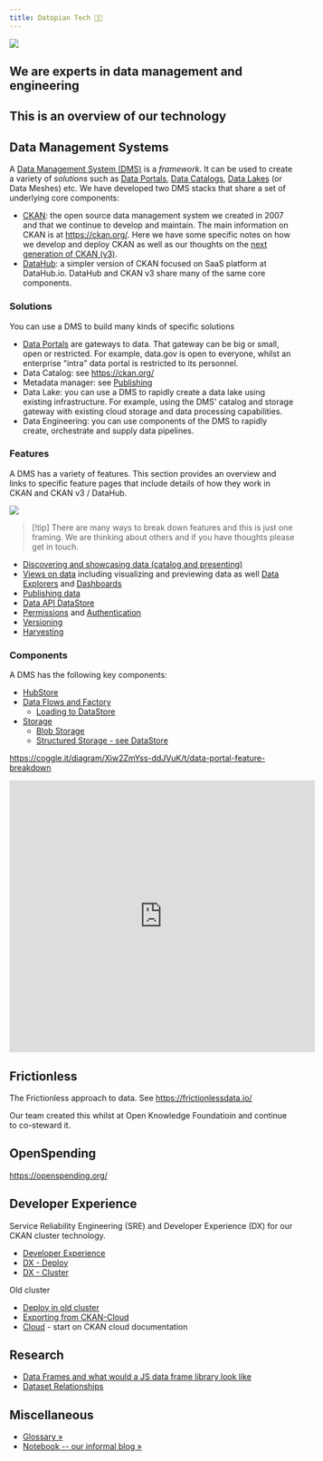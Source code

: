 ```yaml
---
title: Datopian Tech 👩‍💻
---
```


![](https://www.datopian.com/assets/images/layout/datopian-logotype.png)

## We are experts in data management and engineering

## This is an overview of our technology

## Data Management Systems

A [Data Management System (DMS)][dms] is a _framework_. It can be used to create a variety of _solutions_ such as [Data Portals][], [Data Catalogs][], [Data Lakes][] (or Data Meshes) etc. We have developed two DMS stacks that share a set of underlying core components:

- [CKAN][]: the open source data management system we created in 2007 and that we continue to develop and maintain. The main information on CKAN is at https://ckan.org/. Here we have some specific notes on how we develop and deploy CKAN as well as our thoughts on the [next generation of CKAN (v3)][v3].
- [DataHub][]: a simpler version of CKAN focused on SaaS platform at DataHub.io. DataHub and CKAN v3 share many of the same core components.

[data portals]: /docs/dms/data-portals
[data lakes]: /docs/dms/data-lake
[data catalogs]: /docs/dms/data-portals
[dms]: /docs/dms/dms
[CKAN]: /docs/dms/ckan

### Solutions

You can use a DMS to build many kinds of specific solutions

- [Data Portals][portals] are gateways to data. That gateway can be big or small, open or restricted. For example, data.gov is open to everyone, whilst an enterprise "intra" data portal is restricted to its personnel.
- Data Catalog: see https://ckan.org/
- Metadata manager: see [Publishing][]
- Data Lake: you can use a DMS to rapidly create a data lake using existing infrastructure. For example, using the DMS' catalog and storage gateway with existing cloud storage and data processing capabilities.
- Data Engineering: you can use components of the DMS to rapidly create, orchestrate and supply data pipelines.

[dms]: /docs/dms/dms
[portals]: /docs/dms/data-portals
[publishing]: /docs/dms/publish
[datahub]: /docs/dms/datahub
[ckan]: /docs/dms/ckan
[v3]: /docs/dms/ckan-v3

### Features

A DMS has a variety of features. This section provides an overview and links to specific feature pages that include details of how they work in CKAN and CKAN v3 / DataHub.

<img src="https://docs.google.com/drawings/d/e/2PACX-1vRdMzNeIAEkjDRGtBfuocy6zDyRg_qDujSkLrTe69U1qlu_1kfTYN0OL_v4IZKKo0eDXRbCzgzQMlFz/pub?w=622&amp;h=635" />

> [!tip] There are many ways to break down features and this is just one framing. We are thinking about others and if you have thoughts please get in touch.


- [Discovering and showcasing data (catalog and presenting)](/dms/frontend)
- [Views on data](/dms/views) including visualizing and previewing data as well [Data Explorers][explorer] and [Dashboards][]
- [Publishing data](/dms/publish)
- [Data API DataStore](/dms/data-api)
- [Permissions](/dms/permissions) and [Authentication](/docs/dms/authentication)
- [Versioning](/dms/versioning)
- [Harvesting](/dms/harvesting)

[dashboards]: /docs/dms/dashboards
[explorer]: /docs/dms/data-explorer

### Components

A DMS has the following key components:

- [HubStore](/dms/hubstore)
- [Data Flows and Factory](/dms/flows)
  - [Loading to DataStore](/dms/load)
- [Storage](/dms/storage)
  - [Blob Storage](/dms/blob-storage)
  - [Structured Storage - see DataStore](/dms/data-api)

https://coggle.it/diagram/Xiw2ZmYss-ddJVuK/t/data-portal-feature-breakdown

<iframe width='540' height='480' src='https://embed.coggle.it/diagram/Xiw2ZmYss-ddJVuK/b24d6f959c3718688fed2a5883f47d33f9bcff1478a0f3faf9e36961ac0b862f' frameBorder='0' allowFullScreen></iframe>

## Frictionless

The Frictionless approach to data. See https://frictionlessdata.io/

Our team created this whilst at Open Knowledge Foundatioin and continue to co-steward it.

## OpenSpending

https://openspending.org/

## Developer Experience

Service Reliability Engineering (SRE) and Developer Experience (DX) for our CKAN cluster technology.

- [Developer Experience][dx]
- [DX - Deploy](/dms/dx/deploy)
- [DX - Cluster](/dms/dx/cluster)

Old cluster

- [Deploy in old cluster](/dms/deploy)
- [Exporting from CKAN-Cloud](/dms/migration)
- [Cloud](/dms/cloud) - start on CKAN cloud documentation

## Research

- [Data Frames and what would a JS data frame library look like](/dms/dataframe)
- [Dataset Relationships](/dms/relationships)

## Miscellaneous

- [Glossary &raquo;](/dms/glossary)
- [Notebook -- our informal blog &raquo;](/dms/notebook)

[dx]: /docs/dms/dx
